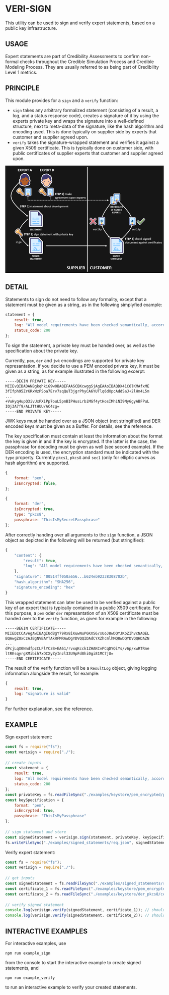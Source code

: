 # VERI-SIGN

This utility can be used to sign and verify expert statements, based on a public key infrastructure.

## USAGE

Expert statements are part of Credibility Assessments to confirm non-formal checks throughout the Credible Simulation Process and Credible Modeling Process. They are usually referred to as being part of Credibility Level 1 metrics.

## PRINCIPLE

This module provides for a `sign` and a `verify` function:

* `sign` takes any arbitrary formalized statement (consisting of a result, a log, and a status response code), creates a signature of it by using the experts private key and wraps the signature into a well-defined structure, next to meta-data of the signature, like the hash algorithm and encoding used. This is done typically on supplier side by experts that customer and supplier agreed upon.
* `verify` takes the signature-wrapped statement and verifies it against a given X509 certificate. This is typically done on customer side, with public certificates of supplier experts that customer and supplier agreed upon.

![workflow using sign and verify](./docs/workflow.png "Workflow")

## DETAIL

Statements to sign do not need to follow any formality, except that a statement must be given as a string, as in the following simplyfied example:

```javascript
statement = {
    result: true,
    log: "All model requirements have been checked semantically, according to ISO/IEC/IEEE 29148",
    status_code: 200
};
```

To sign the statement, a private key must be handed over, as well as the specification about the private key.

Currently, `pem`, `der` and `jwk` encodings are supported for private key represantation. If you decide to use a PEM encoded private key, it must be given as a string, as for example illustrated in the following excerpt:

```
-----BEGIN PRIVATE KEY-----
MIIEvQIBADANBgkqhkiG9w0BAQEFAASCBKcwggSjAgEAAoIBAQDX41C6lKMAfxME
3fIfph95ZrKRxWzPSoa7Erv7sqQuT3jgrPhyCA6YUTlq6dXpcAddSaJ+2lHm4L5m
...
+VuHyq4upQ3ivUxPXiPp7ouL5pmBIPHusLrbiMGf4ytHosIMhiNI9NyGgyABFPuL
IOj3A7f9/ALJTtHUU/AC4zg=
-----END PRIVATE KEY-----
```

JWK keys must be handed over as a JSON object (not stringified) and DER encoded keys must be given as a Buffer. For details, see the reference.

The key specification must contain at least the information about the format the key is given in and if the key is encrypted. If the latter is the case, the passphrase for decoding must be given as well (see second example). If the DER encoding is used, the encryption standard must be indicated with the `type` property. Currently `pkcs1`, `pkcs8` and `sec1` (only for elliptic curves as hash algorithm) are supported.

```javascript
{
    format: "pem",
    isEncrypted: false,
};
```

```javascript
{
    format: "der",
    isEncrypted: true,
    type: "pkcs8",
    passphrase: "ThisIsMySecretPassphrase"
};
```
After correctly handing over all arguments to the `sign` function, a JSON object as depicted in the following will be returned (but stringified):

```javascript
{
    "content": {
        "result": true,
        "log": "All model requirements have been checked semantically, according to ISO/IEC/IEEE 29148",
    },
    "signature": "00514ff050a656...b624eb92338308702b",
    "hash_algorithm": "SHA256",
    "signature_encoding": "hex"
}
```

This wrapped statement can later be used to be verified against a public key of an expert that is typically contained in a public X509 certificate. For this purpose, a `pem` oder `der` represantation of an X509 certificate must be handed over to the `verify` function, as given for example in the following:

```
-----BEGIN CERTIFICATE-----
MIIEDzCCAvegAwIBAgIUdBgY79Rx8iKuwNuP6KXS6/xUoJ8wDQYJKoZIhvcNAQEL
BQAwgZUxCzAJBgNVBAYTAkRFMRAwDgYDVQQIDAdCYXZhcmlhMQ8wDQYDVQQHDAZN
...
dPcjLqX0NndfpzCLFlYCzB+EA61/rvxqKcck1ZHAKCvPCqDYQiYs/v6p/xwRTRne
ltREsqyrgXMibih7xDCXyZyInzl33U9pFd8hi0gi81MC7jU=
-----END CERTIFICATE-----
```

The result of the verify function will be a `ResultLog` object, giving logging information alongside the result, for example:

```javascript
{
    result: true,
    log: "signature is valid"
}
```

For further explanation, see the reference.

## EXAMPLE

Sign expert statement:

```javascript
const fs = require("fs");
const verisign = require("./");

// create inputs
const statement = {
    result: true,
    log: "All model requirements have been checked semantically, according to ISO/IEC/IEEE 29148",
    status_code: 200
};
const privateKey = fs.readFileSync("./examples/keystore/pem_encrypted/private.pem", "utf8");
const keySpecification = {
    format: "pem",
    isEncrypted: true,
    passphrase: "ThisIsMyPassphrase"
};

// sign statement and store
const signedStatement = verisign.sign(statement, privateKey, keySpecification);
fs.writeFileSync("./examples/signed_statements/req.json", signedStatement);
```

Verify expert statement:

```javascript
const fs = require("fs");
const verisign = require("./");

// get inputs
const signedStatement = fs.readFileSync("./examples/signed_statements/req.json", "utf8");
const certificate_1 = fs.readFileSync("./examples/keystore/pem_encrypted/cert.pem", "utf8");
const certificate_2 = fs.readFileSync("./examples/keystore/der_pkcs8/cert.der");

// verify signed statement
console.log(verisign.verify(signedStatement, certificate_1)); // should be valid
console.log(verisign.verify(signedStatement, certificate_2)); // should be invalid
```

## INTERACTIVE EXAMPLES

For interactive examples, use 

```
npm run example_sign
```

from the console to start the interactive example to create signed statements, and

```
npm run example_verify
```

to run an interactive example to verify your created statements.